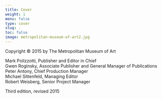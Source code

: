 ```yaml
---
title: Cover
weight: 1
menu: false
type: cover
slug: .
toc: false
image: metropolitan-museum-of-art2.jpg
---
```

Copyright © 2015 by The Metropolitan Museum of Art

Mark Polizzotti, Publisher and Editor in Chief <br/>
Gwen Roginsky, Associate Publisher and General Manager of Publications <br/>
Peter Antony, Chief Production Manager <br/>
Michael Sittenfeld, Managing Editor <br/>
Robert Weisberg, Senior Project Manager


Third edition, revised 2015
